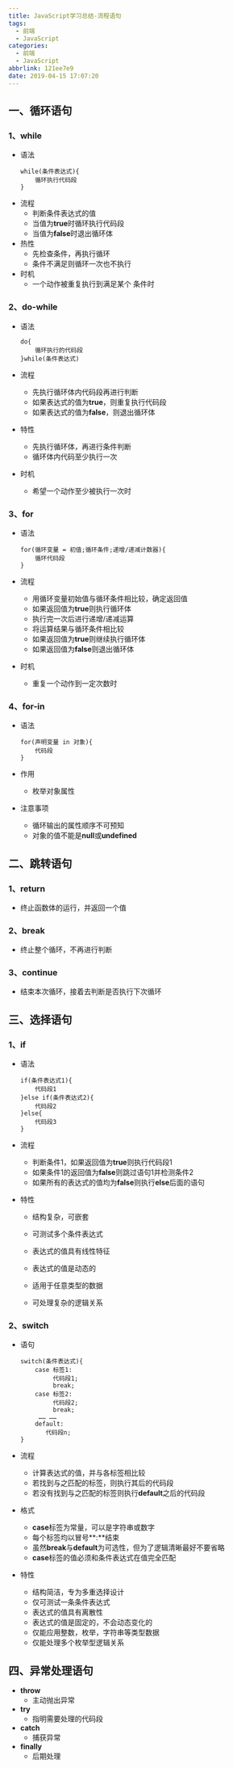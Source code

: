 ```yaml
---
title: JavaScript学习总结-流程语句
tags:
  - 前端
  - JavaScript
categories:
  - 前端
  - JavaScript
abbrlink: 121ee7e9
date: 2019-04-15 17:07:20
---
```


## 一、循环语句

### 1、while

- 语法

  ```
  while(条件表达式){
      循环执行代码段
  }
  ```

<!--more-->

- 流程
  - 判断条件表达式的值
  - 当值为**true**时循环执行代码段
  - 当值为**false**时退出循环体
- 热性
  - 先检查条件，再执行循环
  - 条件不满足则循环一次也不执行
- 时机
  - 一个动作被重复执行到满足某个 条件时

### 2、do-while

- 语法

  ```
  do{
      循环执行的代码段
  }while(条件表达式)
  ```

- 流程
  - 先执行循环体内代码段再进行判断
  - 如果表达式的值为**true**，则重复执行代码段
  - 如果表达式的值为**false**，则退出循环体
- 特性
  - 先执行循环体，再进行条件判断
  - 循环体内代码至少执行一次
- 时机

  - 希望一个动作至少被执行一次时

### 3、for

- 语法

  ```
  for(循环变量 = 初值;循环条件;递增/递减计数器){
      循环代码段
  }
  ```

- 流程

  - 用循环变量初始值与循环条件相比较，确定返回值
  - 如果返回值为**true**则执行循环体
  - 执行完一次后进行递增/递减运算
  - 将运算结果与循环条件相比较
  - 如果返回值为**true**则继续执行循环体
  - 如果返回值为**false**则退出循环体

- 时机

  - 重复一个动作到一定次数时

### 4、for-in

- 语法

  ```
  for(声明变量 in 对象){
      代码段
  }
  ```

- 作用

  - 枚举对象属性

- 注意事项

  - 循环输出的属性顺序不可预知
  - 对象的值不能是**null**或**undefined**

## 二、跳转语句

### 1、return

- 终止函数体的运行，并返回一个值

### 2、break

- 终止整个循环，不再进行判断

### 3、continue

- 结束本次循环，接着去判断是否执行下次循环

## 三、选择语句

### 1、if

- 语法

  ```
  if(条件表达式1){
      代码段1
  }else if(条件表达式2){
      代码段2
  }else{
      代码段3
  }
  ```

- 流程

  - 判断条件1，如果返回值为**true**则执行代码段1
  - 如果条件1的返回值为**false**则跳过语句1并检测条件2
  - 如果所有的表达式的值均为**false**则执行**else**后面的语句

- 特性

  - 结构复杂，可嵌套

  - 可测试多个条件表达式
  - 表达式的值具有线性特征
  - 表达式的值是动态的
  - 适用于任意类型的数据
  - 可处理复杂的逻辑关系

### 2、switch

- 语句

  ```
  switch(条件表达式){
      case 标签1:
           代码段1;
           break;
      case 标签2:
           代码段2;
           break;
       …… ……
      default:
      	 代码段n;
  }
  ```

- 流程

  - 计算表达式的值，并与各标签相比较
  - 若找到与之匹配的标签，则执行其后的代码段
  - 若没有找到与之匹配的标签则执行**default**之后的代码段

- 格式

  - **case**标签为常量，可以是字符串或数字
  - 每个标签均以冒号**:**结束
  - 虽然**break**与**default**为可选性，但为了逻辑清晰最好不要省略
  - **case**标签的值必须和条件表达式在值完全匹配

- 特性

  - 结构简洁，专为多重选择设计
  - 仅可测试一条条件表达式
  - 表达式的值具有离散性
  - 表达式的值是固定的，不会动态变化的
  - 仅能应用整数，枚举，字符串等类型数据
  - 仅能处理多个枚举型逻辑关系

## 四、异常处理语句

- **throw**
  - 主动抛出异常
- **try**
  - 指明需要处理的代码段
- **catch**
  - 捕获异常
- **finally**
  - 后期处理

